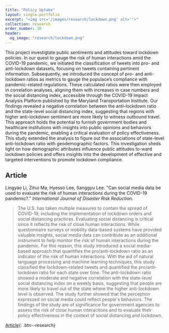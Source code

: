 ```yaml
---
title: "Policy Uptake"
layout: single-portfolio
excerpt: "<img src='/images/research/lockdown.png' alt=''>"
collection: research
order_number: 30
header: 
  og_image: "research/lockdown.png"
---
```


This project investigtate public sentiments and attitudes toward lockdown policies. In our quest to gauge the risk of human interactions amid the COVID-19 pandemic, we initiated the classification of tweets into pro- and anti-lockdown datasets, focusing on tweets containing pertinent information. Subsequently, we introduced the concept of pro- and anti-lockdown ratios as metrics to gauge the populace’s compliance with pandemic-related regulations. These calculated ratios were then employed in correlation analyses, aligning them with increases in case numbers and the social distancing index, accessible through the COVID-19 Impact Analysis Platform published by the Maryland Transportation Institute. Our findings revealed a negative correlation between the anti-lockdown ratio and the state-level social distancing index, suggesting that regions with higher anti-lockdown sentiment are more likely to witness outbound travel. This approach holds the potential to furnish government bodies and healthcare institutions with insights into public opinions and behaviors during the pandemic, enabling a critical evaluation of policy effectiveness. This study extended the analysis to figure out the associations of state-level anti-lockdown ratio with geodemographic factors. This investigation sheds light on how demographic attributes influence public attitudes to-ward lockdown policies and offers insights into the development of effective and targeted interventions to promote lockdown compliance. 

## Article

Lingyao Li, Zihui Ma, Hyesso Lee, Sanggyu Lee. "Can social media data be used to evaluate the risk of human interactions during the COVID-19 pandemic?." *International Journal of Disaster Risk Reduction*.

> The U.S. has taken multiple measures to contain the spread of COVID-19, including the implementation of lockdown orders and social distancing practices. Evaluating social distancing is critical since it reflects the risk of close human interactions. While questionnaire surveys or mobility data-based systems have provided valuable insights, social media data can contribute as an additional instrument to help monitor the risk of human interactions during the pandemic. For this reason, this study introduced a social media-based approach that quantifies the pro/anti-lockdown ratio as an indicator of the risk of human interactions. With the aid of natural language processing and machine learning techniques, this study classified the lockdown-related tweets and quantified the pro/anti-lockdown ratio for each state over time. The anti-lockdown ratio showed a moderate and negative correlation with the state-level social distancing index on a weekly basis, suggesting that people are more likely to travel out of the state where the higher anti-lockdown level is observed. The study further showed that the perception expressed on social media could reflect people's behaviors. The findings of the study are of significance for government agencies to assess the risk of close human interactions and to evaluate their policy effectiveness in the context of social distancing and lockdown.

[Article](https://doi.org/10.1016/j.ijdrr.2021.102142){: .btn--research} 


